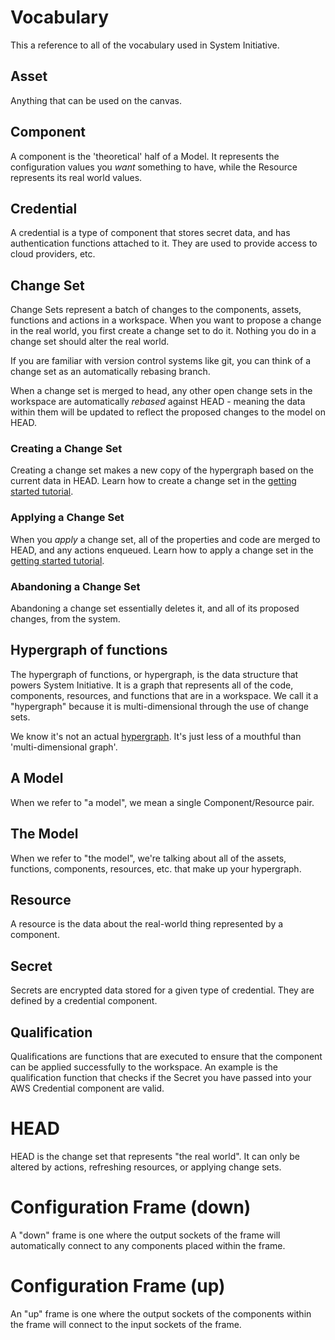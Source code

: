 # Vocabulary

This a reference to all of the vocabulary used in System Initiative.

## Asset

Anything that can be used on the canvas.

## Component

A component is the 'theoretical' half of a Model. It represents the configuration values you *want* something to have, while the Resource represents its real world values.

## Credential

A credential is a type of component that stores secret data, and has
authentication functions attached to it. They are used to provide access to
cloud providers, etc.

## Change Set

Change Sets represent a batch of changes to the components, assets, functions
and actions in a workspace. When you want to propose a change in the real world,
you first create a change set to do it. Nothing you do in a change set should
alter the real world.

If you are familiar with version control systems like git, you can think of a
change set as an automatically rebasing branch.

When a change set is merged to head, any other open change sets in the workspace
are automatically _rebased_ against HEAD - meaning the data within them will be
updated to reflect the proposed changes to the model on HEAD.

### Creating a Change Set

Creating a change set makes a new copy of the hypergraph based on the current
data in HEAD. Learn how to create a change set in the
[getting started tutorial](/tutorials/getting-started).

### Applying a Change Set

When you _apply_ a change set, all of the properties and code are merged to
HEAD, and any actions enqueued. Learn how to apply a change set in the
[getting started tutorial](/tutorials/getting-started).

### Abandoning a Change Set

Abandoning a change set essentially deletes it, and all of its proposed changes,
from the system.

## Hypergraph of functions

The hypergraph of functions, or hypergraph, is the data structure that powers
System Initiative. It is a graph that represents all of the code, components,
resources, and functions that are in a workspace. We call it a "hypergraph"
because it is multi-dimensional through the use of change sets.

We know it's not an actual [hypergraph](https://en.wikipedia.org/wiki/Hypergraph). It's just less of a mouthful than 'multi-dimensional graph'.

## A Model

When we refer to "a model", we mean a single Component/Resource pair.

## The Model

When we refer to "the model", we're talking about all of the assets, functions,
components, resources, etc. that make up your hypergraph.

## Resource

A resource is the data about the real-world thing represented by a component.

## Secret

Secrets are encrypted data stored for a given type of credential. They are
defined by a credential component.

## Qualification

Qualifications are functions that are executed to ensure that the component can
be applied successfully to the workspace. An example is the qualification
function that checks if the Secret you have passed into your AWS Credential
component are valid.

# HEAD

HEAD is the change set that represents "the real world". It can only be altered by actions, refreshing resources, or applying change sets.

# Configuration Frame (down)

A "down" frame is one where the output sockets of the frame will automatically connect to any components placed within the frame.

# Configuration Frame (up)

An "up" frame is one where the output sockets of the components within the frame will connect to the input sockets of the frame.
